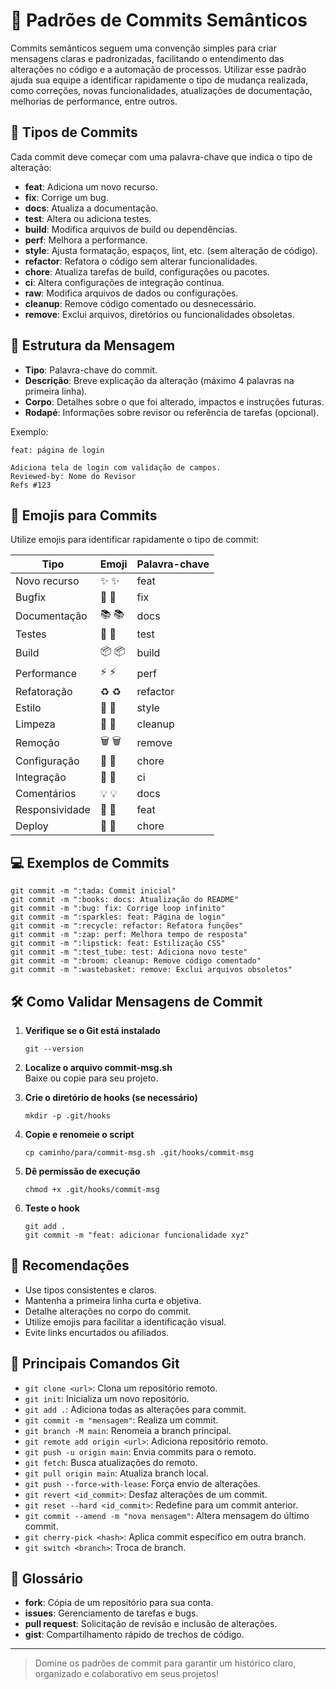 # 📜 Padrões de Commits Semânticos

Commits semânticos seguem uma convenção simples para criar mensagens claras e padronizadas, facilitando o entendimento das alterações no código e a automação de processos. Utilizar esse padrão ajuda sua equipe a identificar rapidamente o tipo de mudança realizada, como correções, novas funcionalidades, atualizações de documentação, melhorias de performance, entre outros.

## 🦄 Tipos de Commits

Cada commit deve começar com uma palavra-chave que indica o tipo de alteração:

- **feat**: Adiciona um novo recurso.
- **fix**: Corrige um bug.
- **docs**: Atualiza a documentação.
- **test**: Altera ou adiciona testes.
- **build**: Modifica arquivos de build ou dependências.
- **perf**: Melhora a performance.
- **style**: Ajusta formatação, espaços, lint, etc. (sem alteração de código).
- **refactor**: Refatora o código sem alterar funcionalidades.
- **chore**: Atualiza tarefas de build, configurações ou pacotes.
- **ci**: Altera configurações de integração contínua.
- **raw**: Modifica arquivos de dados ou configurações.
- **cleanup**: Remove código comentado ou desnecessário.
- **remove**: Exclui arquivos, diretórios ou funcionalidades obsoletas.

## 📝 Estrutura da Mensagem

- **Tipo**: Palavra-chave do commit.
- **Descrição**: Breve explicação da alteração (máximo 4 palavras na primeira linha).
- **Corpo**: Detalhes sobre o que foi alterado, impactos e instruções futuras.
- **Rodapé**: Informações sobre revisor ou referência de tarefas (opcional).

Exemplo:
```
feat: página de login

Adiciona tela de login com validação de campos.
Reviewed-by: Nome do Revisor
Refs #123
```

## 💈 Emojis para Commits

Utilize emojis para identificar rapidamente o tipo de commit:

| Tipo           | Emoji         | Palavra-chave |
|----------------|--------------|--------------|
| Novo recurso   | ✨ :sparkles: | feat         |
| Bugfix         | 🐛 :bug:      | fix          |
| Documentação   | 📚 :books:    | docs         |
| Testes         | 🧪 :test_tube:| test         |
| Build          | 📦 :package:  | build        |
| Performance    | ⚡ :zap:      | perf         |
| Refatoração    | ♻️ :recycle:  | refactor     |
| Estilo         | 💄 :lipstick: | style        |
| Limpeza        | 🧹 :broom:    | cleanup      |
| Remoção        | 🗑️ :wastebasket: | remove   |
| Configuração   | 🔧 :wrench:   | chore        |
| Integração     | 🧱 :bricks:   | ci           |
| Comentários    | 💡 :bulb:     | docs         |
| Responsividade | 📱 :iphone:   | feat         |
| Deploy         | 🚀 :rocket:   | chore        |

## 💻 Exemplos de Commits

```shell
git commit -m ":tada: Commit inicial"
git commit -m ":books: docs: Atualização do README"
git commit -m ":bug: fix: Corrige loop infinito"
git commit -m ":sparkles: feat: Página de login"
git commit -m ":recycle: refactor: Refatora funções"
git commit -m ":zap: perf: Melhora tempo de resposta"
git commit -m ":lipstick: feat: Estilização CSS"
git commit -m ":test_tube: test: Adiciona novo teste"
git commit -m ":broom: cleanup: Remove código comentado"
git commit -m ":wastebasket: remove: Exclui arquivos obsoletos"
```

## 🛠️ Como Validar Mensagens de Commit

1. **Verifique se o Git está instalado**
   ```shell
   git --version
   ```

2. **Localize o arquivo commit-msg.sh**  
   Baixe ou copie para seu projeto.

3. **Crie o diretório de hooks (se necessário)**
   ```shell
   mkdir -p .git/hooks
   ```

4. **Copie e renomeie o script**
   ```shell
   cp caminho/para/commit-msg.sh .git/hooks/commit-msg
   ```

5. **Dê permissão de execução**
   ```shell
   chmod +x .git/hooks/commit-msg
   ```

6. **Teste o hook**
   ```shell
   git add .
   git commit -m "feat: adicionar funcionalidade xyz"
   ```

## 🎉 Recomendações

- Use tipos consistentes e claros.
- Mantenha a primeira linha curta e objetiva.
- Detalhe alterações no corpo do commit.
- Utilize emojis para facilitar a identificação visual.
- Evite links encurtados ou afiliados.

## 📜 Principais Comandos Git

- `git clone <url>`: Clona um repositório remoto.
- `git init`: Inicializa um novo repositório.
- `git add .`: Adiciona todas as alterações para commit.
- `git commit -m "mensagem"`: Realiza um commit.
- `git branch -M main`: Renomeia a branch principal.
- `git remote add origin <url>`: Adiciona repositório remoto.
- `git push -u origin main`: Envia commits para o remoto.
- `git fetch`: Busca atualizações do remoto.
- `git pull origin main`: Atualiza branch local.
- `git push --force-with-lease`: Força envio de alterações.
- `git revert <id_commit>`: Desfaz alterações de um commit.
- `git reset --hard <id_commit>`: Redefine para um commit anterior.
- `git commit --amend -m "nova mensagem"`: Altera mensagem do último commit.
- `git cherry-pick <hash>`: Aplica commit específico em outra branch.
- `git switch <branch>`: Troca de branch.

## 📖 Glossário

- **fork**: Cópia de um repositório para sua conta.
- **issues**: Gerenciamento de tarefas e bugs.
- **pull request**: Solicitação de revisão e inclusão de alterações.
- **gist**: Compartilhamento rápido de trechos de código.

---

> Domine os padrões de commit para garantir um histórico claro, organizado e colaborativo em seus projetos!